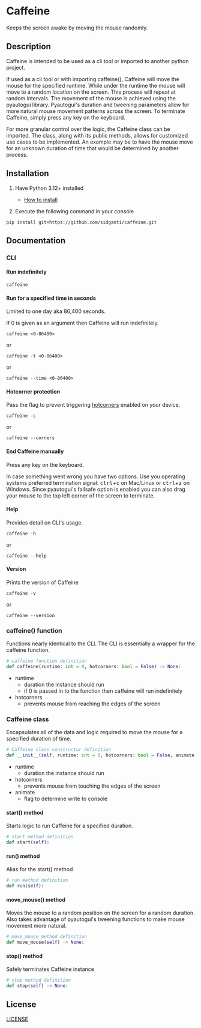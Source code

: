# Caffeine

Keeps the screen awake by moving the mouse randomly.

## Description

Caffeine is intended to be used as a cli tool or imported to another python project.

If used as a cli tool or with importing caffeine(), Caffeine will move the mouse for the specified runtime. While under the runtime the mouse will move to a random location on the screen. This process will repeat at random intervals. The movement of the mouse is achieved using the pyautogui library. Pyautogui's duration and tweening parameters allow for more natural mouse movement patterns across the screen. To terminate Caffeine, simply press any key on the keyboard.

For more granular control over the logic, the Caffeine class can be imported. The class, along with its public methods, allows for customized use cases to be implemented. An example may be to have the mouse move for an unknown duration of time that would be determined by another process.

## Installation

1. Have Python 3.12+ installed
    - [How to install](https://www.python.org/downloads/)

2. Execute the following command in your console

```console
pip install git+https://github.com/sidganti/caffeine.git
```

## Documentation

### CLI

#### Run indefinitely

```console
caffeine
```

#### Run for a specified time in seconds

Limited to one day aka 86,400 seconds.

If 0 is given as an argument then Caffeine will run indefinitely.

```console
caffeine <0-86400>
```

or

```console
caffeine -t <0-86400>
```

or

```console
caffeine --time <0-86400>
```

#### Hotcorner protection

Pass the flag to prevent triggering [hotcorners](https://support.apple.com/guide/mac-help/use-hot-corners-mchlp3000/mac) enabled on your device.

```console
caffeine -c
```

or

```console
caffeine --corners
```

#### End Caffeine manually

Press any key on the keyboard.

In case something went wrong you have two options. Use you operating systems preferred termination signal: <kbd>ctrl</kbd>+<kbd>c</kbd> on Mac/Linux or <kbd>ctrl</kbd>+<kbd>z</kbd> on Windows. Since pyautogui's failsafe option is enabled you can also drag your mouse to the top left corner of the screen to terminate.

#### Help

Provides detail on CLI's usage.

```console
caffeine -h
```

or

```console
caffeine --help
```

#### Version

Prints the version of Caffeine

```console
caffeine -v
```

or

```console
caffeine --version
```

### caffeine() function

Functions nearly identical to the CLI. The CLI is essentially a wrapper for the caffeine function.

```python
# caffeine function definition
def caffeine(runtime: int = 0, hotcorners: bool = False) -> None:
```

- runtime
    - duration the instance should run
    - if 0 is passed in to the function then caffeine will run indefinitely
- hotcorners
    - prevents mouse from reaching the edges of the screen

### Caffeine class

Encapsulates all of the data and logic required to move the mouse for a specified duration of time.

```python
# Caffeine class constructor definition
def __init__(self, runtime: int = 0, hotcorners: bool = False, animate: bool = True) -> None:
```

- runtime
    - duration the instance should run
- hotcorners
    - prevents mouse from touching the edges of the screen
- animate
    - flag to determine write to console

#### start() method

Starts logic to run Caffeine for a specified duration.

```python
# start method definition
def start(self):
```

#### run() method

Alias for the start() method

```python
# run method definition
def run(self):
```

#### move_mouse() method

Moves the mouse to a random position on the screen for a random duration. Also takes advantage of pyautogui's tweening functions to make mouse movement more natural.

```python
# move_mouse method definition
def move_mouse(self) -> None:
```

#### stop() method

Safely terminates Caffeine instance

```python
# stop method definition
def stop(self) -> None:
```

## License

[LICENSE](LICENSE)